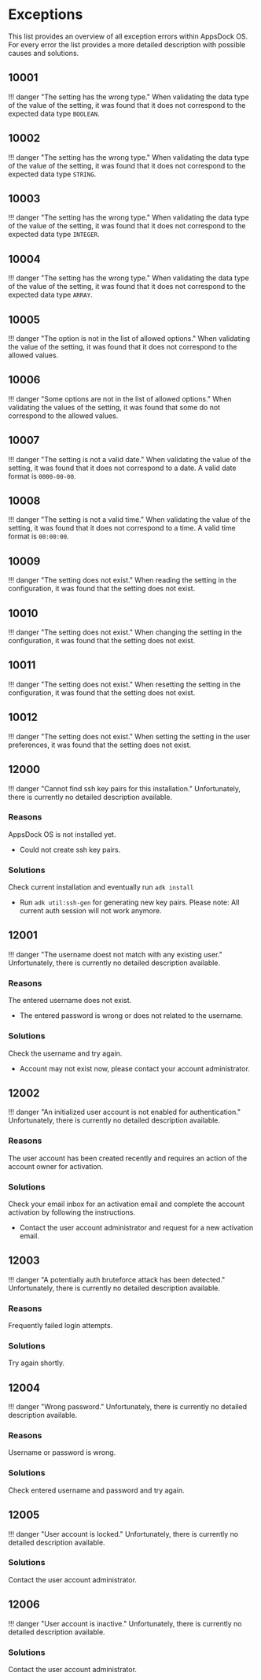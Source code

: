 
# Exceptions

This list provides an overview of all exception errors within AppsDock OS.
For every error the list provides a more detailed description with possible causes and solutions.

## 10001

!!! danger "The setting has the wrong type."
    When validating the data type of the value of the setting, it was found that it does not correspond to the expected data type `BOOLEAN`.


## 10002

!!! danger "The setting has the wrong type."
    When validating the data type of the value of the setting, it was found that it does not correspond to the expected data type `STRING`.


## 10003

!!! danger "The setting has the wrong type."
    When validating the data type of the value of the setting, it was found that it does not correspond to the expected data type `INTEGER`.


## 10004

!!! danger "The setting has the wrong type."
    When validating the data type of the value of the setting, it was found that it does not correspond to the expected data type `ARRAY`.


## 10005

!!! danger "The option is not in the list of allowed options."
    When validating the value of the setting, it was found that it does not correspond to the allowed values.


## 10006

!!! danger "Some options are not in the list of allowed options."
    When validating the values of the setting, it was found that some do not correspond to the allowed values.


## 10007

!!! danger "The setting is not a valid date."
    When validating the value of the setting, it was found that it does not correspond to a date. A valid date format is `0000-00-00`.


## 10008

!!! danger "The setting is not a valid time."
    When validating the value of the setting, it was found that it does not correspond to a time. A valid time format is `00:00:00`.


## 10009

!!! danger "The setting does not exist."
    When reading the setting in the configuration, it was found that the setting does not exist.


## 10010

!!! danger "The setting does not exist."
    When changing the setting in the configuration, it was found that the setting does not exist.


## 10011

!!! danger "The setting does not exist."
    When resetting the setting in the configuration, it was found that the setting does not exist.


## 10012

!!! danger "The setting does not exist."
    When setting the setting in the user preferences, it was found that the setting does not exist.


## 12000

!!! danger "Cannot find ssh key pairs for this installation."
    Unfortunately, there is currently no detailed description available.
### Reasons

AppsDock OS is not installed yet.
* Could not create ssh key pairs.
### Solutions

Check current installation and eventually run `adk install`
* Run `adk util:ssh-gen` for generating new key pairs. Please note: All current auth session will not work anymore.


## 12001

!!! danger "The username doest not match with any existing user."
    Unfortunately, there is currently no detailed description available.
### Reasons

The entered username does not exist.
* The entered password is wrong or does not related to the username.
### Solutions

Check the username and try again.
* Account may not exist now, please contact your account administrator.


## 12002

!!! danger "An initialized user account is not enabled for authentication."
    Unfortunately, there is currently no detailed description available.
### Reasons

The user account has been created recently and requires an action of the account owner for activation.
### Solutions

Check your email inbox for an activation email and complete the account activation by following the instructions.
* Contact the user account administrator and request for a new activation email.


## 12003

!!! danger "A potentially auth bruteforce attack has been detected."
    Unfortunately, there is currently no detailed description available.
### Reasons

Frequently failed login attempts.
### Solutions

Try again shortly.


## 12004

!!! danger "Wrong password."
    Unfortunately, there is currently no detailed description available.
### Reasons

Username or password is wrong.
### Solutions

Check entered username and password and try again.


## 12005

!!! danger "User account is locked."
    Unfortunately, there is currently no detailed description available.
### Solutions

Contact the user account administrator.


## 12006

!!! danger "User account is inactive."
    Unfortunately, there is currently no detailed description available.
### Solutions

Contact the user account administrator.

